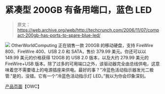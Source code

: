 # 紧凑型 200GB 有备用端口，蓝色 LED 

> 原文：<https://web.archive.org/web/http://techcrunch.com/2006/11/07/compact-200gb-has-ports-to-spare-blue-led/>

![](img/bc6518287d277bf690865e19db5b351d.png) OtherWorldComputing 正在销售一款 200GB 的移动硬盘，支持 FireWire 800、FireWire 400、USB 2.0 和 SATA，售价 379.99 美元。你还可以以 149.99 美元的价格获得 120GB 的 USB 2.0 版本，以及大约 279.99 美元的 FireWire+USB 版本。除了过多的可用端口之外，该驱动器完全由总线供电，这意味着您不需要墙上的电源插座来供电。最好的事？"冷蓝色活动指示器发光二极管."是的，没错。它有一个“冷蓝色活动指示灯 LED。”我以为你会印象深刻。

[产品页面](https://web.archive.org/web/20131114085413/http://eshop.macsales.com/shop/firewire/on-the-go)【OWC】